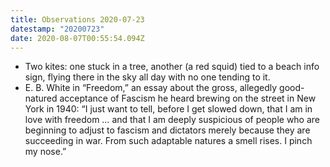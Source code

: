 ```yaml
---
title: Observations 2020-07-23
datestamp: "20200723"
date: 2020-08-07T00:55:54.094Z
---
```

- Two kites: one stuck in a tree, another (a red squid) tied to a beach info sign, flying there in the sky all day with no one tending to it.
- E. B. White in “Freedom,” an essay about the gross, allegedly good-natured acceptance of Fascism he heard brewing on the street in New York in 1940: “I just want to tell, before I get slowed down, that I am in love with freedom … and that I am deeply suspicious of people who are beginning to adjust to fascism and dictators merely because they are succeeding in war. From such adaptable natures a smell rises. I pinch my nose.”